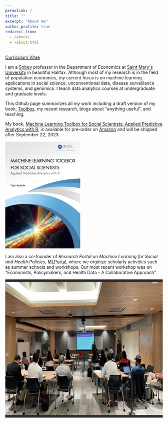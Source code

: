```yaml
---
permalink: /
title: ""
excerpt: "About me"
author_profile: true
redirect_from: 
  - /about/
  - /about.html
---
```


[Curriculum Vitae](http://yaydede.github.io/files/CV7.pdf) 
  
I am a [Sobey](https://www.smu.ca/academics/sobey/sobey-professorships-and-chairs.html) professor in the Department of Economics at [Saint Mary's University](https://smu.ca) in beautiful Halifax.  Although most of my research is in the field of population economics, my current focus is on machine learning applications in social science, unconventional data, disease surveillance systems, and genomics.  I teach data analytics courses at undergraduate and graduate levels.
  
This Github page summarizes all my work including a draft version of my book, [Toolbox](https://yaydede.github.io/Toolbox/), my recent research, blogs about "anything useful", and teaching.

My book, [Machine Learning Toolbox for Social Scientists: Applied Predictive Analytics with R](https://www.taylorfrancis.com/books/mono/10.1201/9781003381501/machine-learning-toolbox-social-scientists-yigit-aydede), is available for pre-order on [Amazon](https://www.amazon.ca/Machine-Learning-Toolbox-Social-Scientists-ebook/dp/B0CDP4HFLN/ref=sr_1_1?crid=1YA2X3E8OHAMV&keywords=yigit+aydede&qid=1691405871&sprefix=%2Caps%2C109&sr=8-1) and will be shipped after September 22, 2023.
  
<img src="/images/CRC_cover.png" width="240" height="340">  
  
I am also a co-founder of *Research Portal on Machine Learning for Social and Health Policies*, [MLPortal](https://yaydede.github.io/MLPortal/), where we orginize scholarly activities such as summer schools and workshops.  Our most recent workshop was on "Economists, Policymakers, and Health Data - A Collaborative Approach"

<img src="/images/Image.png"  width="540" height="440">   

